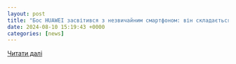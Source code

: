 ```yaml
---
layout: post
title: "Бос HUAWEI засвітився з незвичайним смартфоном: він складається в тричі - GSMinfo"
date: 2024-08-10 15:19:43 +0000
categories: [news]
---
```


[Читати далі](https://gsminfo.com.ua/169520-bos-huawei-zasvityvsya-z-nezvychajnym-smartfonom-vin-skladayetsya-v-trychi.html)
